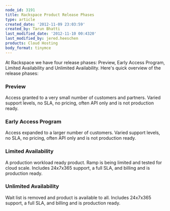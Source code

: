 ```yaml
---
node_id: 3191
title: Rackspace Product Release Phases
type: article
created_date: '2012-11-09 23:03:59'
created_by: Tarun Bhatti
last_modified_date: '2012-11-10 00:4320'
last_modified_by: jered.heeschen
products: Cloud Hosting
body_format: tinymce
---
```


At Rackspace we have four release phases: Preview, Early Access Program,
Limited Availability and Unlimited Availability. Here's quick overview
of the release phases:

### Preview

Access granted to a very small number of customers and partners. Varied
support levels, no SLA, no pricing, often API only and is not production
ready.

### Early Access Program

Access expanded to a larger number of customers. Varied support levels,
no SLA, no pricing, often API only and is not production ready.

### Limited Availability

A production workload ready product. Ramp is being limited and tested
for cloud scale. Includes 24x7x365 support, a full SLA, and billing and
is production ready.

### Unlimited Availability

Wait list is removed and product is available to all. Includes 24x7x365
support, a full SLA, and billing and is production ready.

